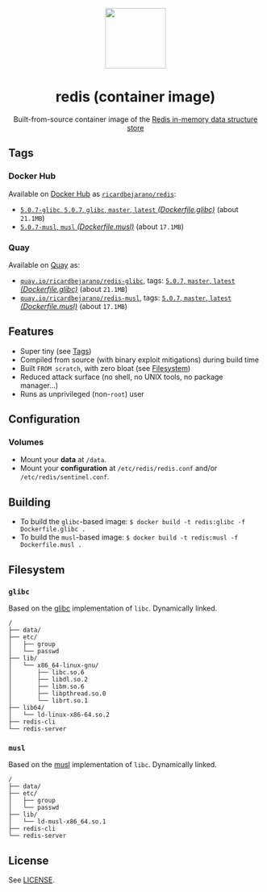 <p align="center"><img src="https://emojipedia-us.s3.dualstack.us-west-1.amazonaws.com/thumbs/160/apple/198/balloon_1f388.png" width="120px"></p>
<h1 align="center">redis (container image)</h1>
<p align="center">Built-from-source container image of the <a href="https://redis.io">Redis in-memory data structure store</a></p>


## Tags

### Docker Hub

Available on [Docker Hub](https://hub.docker.com) as [`ricardbejarano/redis`](https://hub.docker.com/r/ricardbejarano/redis):

- [`5.0.7-glibc`, `5.0.7`, `glibc`, `master`, `latest` *(Dockerfile.glibc)*](https://github.com/ricardbejarano/redis/blob/master/Dockerfile.glibc) (about `21.1MB`)
- [`5.0.7-musl`, `musl` *(Dockerfile.musl)*](https://github.com/ricardbejarano/redis/blob/master/Dockerfile.musl) (about `17.1MB`)

### Quay

Available on [Quay](https://quay.io) as:

- [`quay.io/ricardbejarano/redis-glibc`](https://quay.io/repository/ricardbejarano/redis-glibc), tags: [`5.0.7`, `master`, `latest` *(Dockerfile.glibc)*](https://github.com/ricardbejarano/redis/blob/master/Dockerfile.glibc) (about `21.1MB`)
- [`quay.io/ricardbejarano/redis-musl`](https://quay.io/repository/ricardbejarano/redis-musl), tags: [`5.0.7`, `master`, `latest` *(Dockerfile.musl)*](https://github.com/ricardbejarano/redis/blob/master/Dockerfile.musl) (about `17.1MB`)


## Features

* Super tiny (see [Tags](#tags))
* Compiled from source (with binary exploit mitigations) during build time
* Built `FROM scratch`, with zero bloat (see [Filesystem](#filesystem))
* Reduced attack surface (no shell, no UNIX tools, no package manager...)
* Runs as unprivileged (non-`root`) user


## Configuration

### Volumes

- Mount your **data** at `/data`.
- Mount your **configuration** at `/etc/redis/redis.conf` and/or `/etc/redis/sentinel.conf`.


## Building

- To build the `glibc`-based image: `$ docker build -t redis:glibc -f Dockerfile.glibc .`
- To build the `musl`-based image: `$ docker build -t redis:musl -f Dockerfile.musl .`


## Filesystem

### `glibc`

Based on the [glibc](https://www.gnu.org/software/libc/) implementation of `libc`. Dynamically linked.

```
/
├── data/
├── etc/
│   ├── group
│   └── passwd
├── lib/
│   └── x86_64-linux-gnu/
│       ├── libc.so.6
│       ├── libdl.so.2
│       ├── libm.so.6
│       ├── libpthread.so.0
│       └── librt.so.1
├── lib64/
│   └── ld-linux-x86-64.so.2
├── redis-cli
└── redis-server
```

### `musl`

Based on the [musl](https://www.musl-libc.org/) implementation of `libc`. Dynamically linked.

```
/
├── data/
├── etc/
│   ├── group
│   └── passwd
├── lib/
│   └── ld-musl-x86_64.so.1
├── redis-cli
└── redis-server
```


## License

See [LICENSE](https://github.com/ricardbejarano/redis/blob/master/LICENSE).
